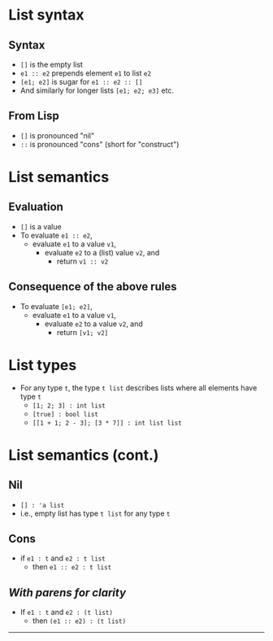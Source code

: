 # List syntax
## Syntax
- `[]` is the empty list
- `e1 :: e2` prepends element `e1` to list `e2`
- `[e1; e2]` is sugar for `e1 :: e2 :: []`
- And similarly for longer lists `[e1; e2; e3]` etc.
## From Lisp
- `[]` is pronounced "nil"
- `::` is pronounced "cons" (short for "construct")
# List semantics
## Evaluation
- `[]` is a value
- To evaluate `e1 :: e2`,
  - evaluate `e1` to a value `v1`,
    - evaluate `e2` to a (list) value `v2`, and
      - return `v1 :: v2`
## Consequence of the above rules
- To evaluate `[e1; e2]`, 
  - evaluate `e1` to a value `v1`, 
    - evaluate `e2` to a value `v2`, and 
      - return `[v1; v2]`
# List types
- For any type `t`, the type `t list` describes lists where all elements have type `t`
  - `[1; 2; 3] : int list`
  - `[true] : bool list`
  - `[[1 + 1; 2 - 3]; [3 * 7]] : int list list`
# List semantics (cont.)
## Nil
- `[] : 'a list`
- i.e., empty list has type `t list` for any type `t`
## Cons
- if `e1 : t` and `e2 : t list`
  - then `e1 :: e2 : t list`
## *With parens for clarity*
- If `e1 : t` and `e2 : (t list)`
  - then `(e1 :: e2) : (t list)`
-----------------------------------------
